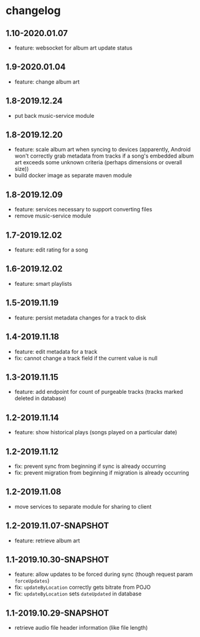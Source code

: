 # changelog

## 1.10-2020.01.07
* feature: websocket for album art update status

## 1.9-2020.01.04
* feature: change album art

## 1.8-2019.12.24
* put back music-service module

## 1.8-2019.12.20
* feature: scale album art when syncing to devices (apparently, Android won't correctly grab metadata from tracks if a song's embedded album art exceeds some unknown criteria (perhaps dimensions or overall size))
* build docker image as separate maven module

## 1.8-2019.12.09
* feature: services necessary to support converting files
* remove music-service module

## 1.7-2019.12.02
* feature: edit rating for a song

## 1.6-2019.12.02
* feature: smart playlists

## 1.5-2019.11.19
* feature: persist metadata changes for a track to disk

## 1.4-2019.11.18
* feature: edit metadata for a track
* fix: cannot change a track field if the current value is null

## 1.3-2019.11.15
* feature: add endpoint for count of purgeable tracks (tracks marked deleted in database)

## 1.2-2019.11.14
* feature: show historical plays (songs played on a particular date)

## 1.2-2019.11.12
* fix: prevent sync from beginning if sync is already occurring
* fix: prevent migration from beginning if migration is already occurring

## 1.2-2019.11.08
* move services to separate module for sharing to client

## 1.2-2019.11.07-SNAPSHOT
* feature: retrieve album art

## 1.1-2019.10.30-SNAPSHOT
* feature: allow updates to be forced during sync (though request param `forceUpdates`)
* fix: `updateByLocation` correctly gets bitrate from POJO
* fix: `updateByLocation` sets `dateUpdated` in database

## 1.1-2019.10.29-SNAPSHOT
* retrieve audio file header information (like file length)
